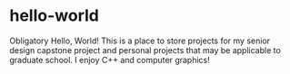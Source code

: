 # hello-world
Obligatory Hello, World!
This is a place to store projects for my senior design capstone project
and personal projects that may be applicable to graduate school.
I enjoy C++ and computer graphics!

